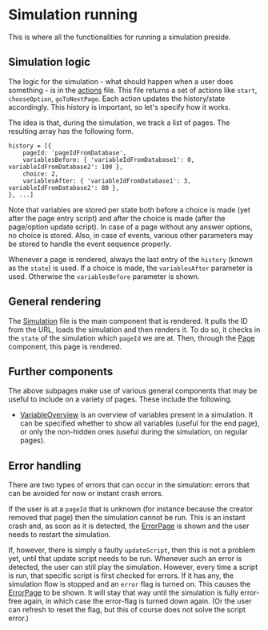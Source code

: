 # Simulation running

This is where all the functionalities for running a simulation preside.

## Simulation logic

The logic for the simulation - what should happen when a user does something - is in the [actions](./actions.js) file. This file returns a set of actions like `start`, `chooseOption`, `goToNextPage`. Each action updates the history/state accordingly. This history is important, so let's specify how it works.

The idea is that, during the simulation, we track a list of pages. The resulting array has the following form.

```
history = [{
	pageId: 'pageIdFromDatabase',
	variablesBefore: { 'variableIdFromDatabase1': 0, variableIdFromDatabase2': 100 },
	choice: 2,
	variablesAfter: { 'variableIdFromDatabase1': 3, variableIdFromDatabase2': 80 },
}, ...]
```

Note that variables are stored per state both before a choice is made (yet after the page entry script) and after the choice is made (after the page/option update script). In case of a page without any answer options, no choice is stored. Also, in case of events, various other parameters may be stored to handle the event sequence properly.

Whenever a page is rendered, always the last entry of the `history` (known as the `state`) is used. If a choice is made, the `variablesAfter` parameter is used. Otherwise the `variablesBefore` parameter is shown.

## General rendering

The [Simulation](./Simulation.jsx) file is the main component that is rendered. It pulls the ID from the URL, loads the simulation and then renders it. To do so, it checks in the `state` of the simulation which `pageId` we are at. Then, through the [Page](./subpages/Page.jsx) component, this page is rendered.

## Further components

The above subpages make use of various general components that may be useful to include on a variety of pages. These include the following.

- [VariableOverview](./components/VariableOverview.jsx) is an overview of variables present in a simulation. It can be specified whether to show all variables (useful for the end page), or only the non-hidden ones (useful during the simulation, on regular pages).

## Error handling

There are two types of errors that can occur in the simulation: errors that can be avoided for now or instant crash errors.

If the user is at a `pageId` that is unknown (for instance because the creator removed that page) then the simulation cannot be run. This is an instant crash and, as soon as it is detected, the [ErrorPage](./subpages/ErrorPage.jsx) is shown and the user needs to restart the simulation.

If, however, there is simply a faulty `updateScript`, then this is not a problem yet, until that update script needs to be run. Whenever such an error is detected, the user can still play the simulation. However, every time a script is run, that specific script is first checked for errors. If it has any, the simulation flow is stopped and an `error` flag is turned on. This causes the [ErrorPage](./subpages/ErrorPage.jsx) to be shown. It will stay that way until the simulation is fully error-free again, in which case the error-flag is turned down again. (Or the user can refresh to reset the flag, but this of course does not solve the script error.)

